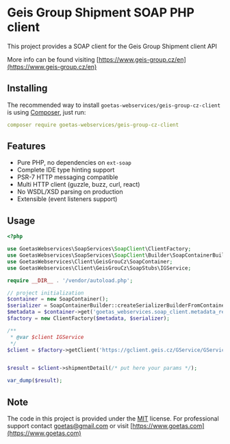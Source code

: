 # Geis Group Shipment  SOAP PHP client

This project provides a SOAP client for the Geis Group Shipment client API

More info can be found visiting [https://www.geis-group.cz/en](https://www.geis-group.cz/en) 

## Installing

The recommended way to install `goetas-webservices/geis-group-cz-client` is using [Composer](https://getcomposer.org/), just run:

```yaml
composer require goetas-webservices/geis-group-cz-client
```
## Features

- Pure PHP, no dependencies on `ext-soap`
- Complete IDE type hinting support
- PSR-7 HTTP messaging compatible
- Multi HTTP client (guzzle, buzz, curl, react)
- No WSDL/XSD parsing on production
- Extensible (event listeners support)

## Usage

```php
<?php

use GoetasWebservices\SoapServices\SoapClient\ClientFactory;
use GoetasWebservices\SoapServices\SoapClient\Builder\SoapContainerBuilder;
use GoetasWebservices\Client\GeisGrouCz\SoapContainer;
use GoetasWebservices\Client\GeisGrouCz\SoapStubs\IGService;

require __DIR__ . '/vendor/autoload.php';

// project initialization
$container = new SoapContainer();
$serializer = SoapContainerBuilder::createSerializerBuilderFromContainer($container)->build();
$metadata = $container->get('goetas_webservices.soap_client.metadata_reader');
$factory = new ClientFactory($metadata, $serializer);

/**
 * @var $client IGService
 */
$client = $factory->getClient('https://gclient.geis.cz/GService/GService.svc?singlewsdl','BasicHttpBinding_IGService', 'GService');


$result = $client->shipmentDetail(/* put here your params */);

var_dump($result);

```

## Note 

The code in this project is provided under the 
[MIT](https://opensource.org/licenses/MIT) license. 
For professional support 
contact [goetas@gmail.com](mailto:goetas@gmail.com) 
or visit [https://www.goetas.com](https://www.goetas.com)
